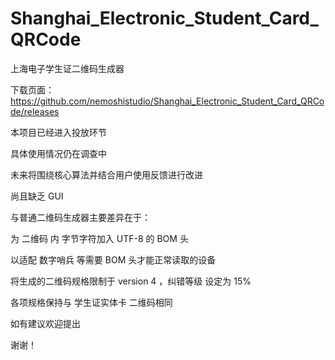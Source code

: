# Shanghai_Electronic_Student_Card_QRCode
上海电子学生证二维码生成器

下载页面：https://github.com/nemoshistudio/Shanghai_Electronic_Student_Card_QRCode/releases


本项目已经进入投放环节

具体使用情况仍在调查中

未来将围绕核心算法并结合用户使用反馈进行改进

尚且缺乏 GUI 

与普通二维码生成器主要差异在于：

  为 二维码 内 字节字符加入 UTF-8 的 BOM 头
  
  以适配 数字哨兵 等需要 BOM 头才能正常读取的设备
  
  将生成的二维码规格限制于 version 4 ，纠错等级 设定为 15% 
  
  各项规格保持与 学生证实体卡 二维码相同

如有建议欢迎提出

谢谢！
